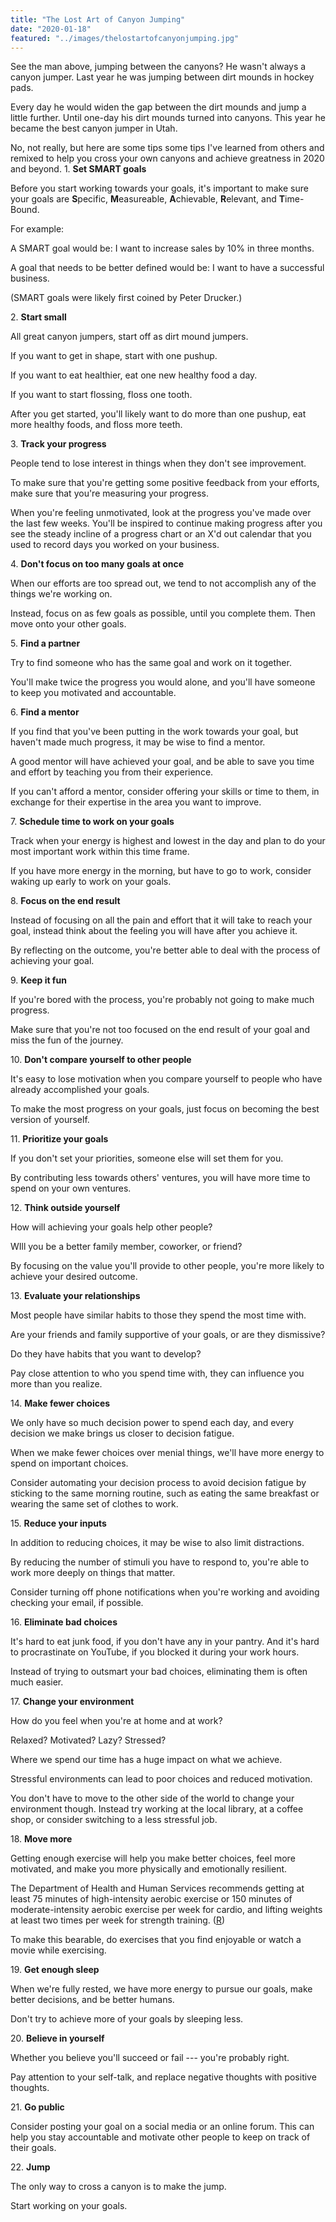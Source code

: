 ```yaml
---
title: "The Lost Art of Canyon Jumping"
date: "2020-01-18"
featured: "../images/thelostartofcanyonjumping.jpg"
---
```


See the man above, jumping between the canyons? He wasn't always a canyon jumper. Last year he was jumping between dirt mounds in hockey pads.

Every day he would widen the gap between the dirt mounds and jump a little further. Until one-day his dirt mounds turned into canyons. This year he became the best canyon jumper in Utah.

No, not really, but here are some tips some tips I've learned from others and remixed to help you cross your own canyons and achieve greatness in 2020 and beyond.
1\. **Set SMART goals**

Before you start working towards your goals, it's important to make sure your goals are **S**pecific, **M**easureable, **A**chievable, **R**elevant, and **T**ime-Bound.

For example:

A SMART goal would be: I want to increase sales by 10% in three months.

A goal that needs to be better defined would be: I want to have a successful business.

(SMART goals were likely first coined by Peter Drucker.)

2\. **Start small**

All great canyon jumpers, start off as dirt mound jumpers.

If you want to get in shape, start with one pushup.

If you want to eat healthier, eat one new healthy food a day.

If you want to start flossing, floss one tooth.

After you get started, you'll likely want to do more than one pushup, eat more healthy foods, and floss more teeth.

3\. **Track your progress**

People tend to lose interest in things when they don't see improvement.

To make sure that you're getting some positive feedback from your efforts, make sure that you're measuring your progress.

When you're feeling unmotivated, look at the progress you've made over the last few weeks. You'll be inspired to continue making progress after you see the steady incline of a progress chart or an X'd out calendar that you used to record days you worked on your business.

4\. **Don't focus on too many goals at once**

When our efforts are too spread out, we tend to not accomplish any of the things we're working on.

Instead, focus on as few goals as possible, until you complete them. Then move onto your other goals.

5\. **Find a partner**

Try to find someone who has the same goal and work on it together.

You'll make twice the progress you would alone, and you'll have someone to keep you motivated and accountable.

6\. **Find a mentor**

If you find that you've been putting in the work towards your goal, but haven't made much progress, it may be wise to find a mentor.

A good mentor will have achieved your goal, and be able to save you time and effort by teaching you from their experience.

If you can't afford a mentor, consider offering your skills or time to them, in exchange for their expertise in the area you want to improve.

7\. **Schedule time to work on your goals**

Track when your energy is highest and lowest in the day and plan to do your most important work within this time frame.

If you have more energy in the morning, but have to go to work, consider waking up early to work on your goals.

8\. **Focus on the end result**

Instead of focusing on all the pain and effort that it will take to reach your goal, instead think about the feeling you will have after you achieve it.

By reflecting on the outcome, you're better able to deal with the process of achieving your goal.

9\. **Keep it fun**

If you're bored with the process, you're probably not going to make much progress.

Make sure that you're not too focused on the end result of your goal and miss the fun of the journey.

10\. **Don't compare yourself to other people**

It's easy to lose motivation when you compare yourself to people who have already accomplished your goals.

To make the most progress on your goals, just focus on becoming the best version of yourself.

11\. **Prioritize your goals**

If you don't set your priorities, someone else will set them for you.

By contributing less towards others' ventures, you will have more time to spend on your own ventures.

12\. **Think outside yourself**

How will achieving your goals help other people?

WIll you be a better family member, coworker, or friend?

By focusing on the value you'll provide to other people, you're more likely to achieve your desired outcome.

13\. **Evaluate your relationships**

Most people have similar habits to those they spend the most time with.

Are your friends and family supportive of your goals, or are they dismissive?

Do they have habits that you want to develop?

Pay close attention to who you spend time with, they can influence you more than you realize.

14\. **Make fewer choices**

We only have so much decision power to spend each day, and every decision we make brings us closer to decision fatigue.

When we make fewer choices over menial things, we'll have more energy to spend on important choices.

Consider automating your decision process to avoid decision fatigue by sticking to the same morning routine, such as eating the same breakfast or wearing the same set of clothes to work.

15\. **Reduce your inputs**

In addition to reducing choices, it may be wise to also limit distractions.

By reducing the number of stimuli you have to respond to, you're able to work more deeply on things that matter.

Consider turning off phone notifications when you're working and avoiding checking your email, if possible.

16\. **Eliminate bad choices**

It's hard to eat junk food, if you don't have any in your pantry. And it's hard to procrastinate on YouTube, if you blocked it during your work hours.

Instead of trying to outsmart your bad choices, eliminating them is often much easier.

17\. **Change your environment**

How do you feel when you're at home and at work?

Relaxed? Motivated? Lazy? Stressed?

Where we spend our time has a huge impact on what we achieve.

Stressful environments can lead to poor choices and reduced motivation.

You don't have to move to the other side of the world to change your environment though. Instead try working at the local library, at a coffee shop, or consider switching to a less stressful job.

18\. **Move more**

Getting enough exercise will help you make better choices, feel more motivated, and make you more physically and emotionally resilient.

The Department of Health and Human Services recommends getting at least 75 minutes of high-intensity aerobic exercise or 150 minutes of moderate-intensity aerobic exercise per week for cardio, and lifting weights at least two times per week for strength training. ([R](https://www.hhs.gov/fitness/be-active/physical-activity-guidelines-for-americans/index.html))

To make this bearable, do exercises that you find enjoyable or watch a movie while exercising.

19\. **Get enough sleep**

When we're fully rested, we have more energy to pursue our goals, make better decisions, and be better humans.

Don't try to achieve more of your goals by sleeping less.

20\. **Believe in yourself**

Whether you believe you'll succeed or fail --- you're probably right.

Pay attention to your self-talk, and replace negative thoughts with positive thoughts.

21\. **Go public**

Consider posting your goal on a social media or an online forum. This can help you stay accountable and motivate other people to keep on track of their goals.

22\. **Jump**

The only way to cross a canyon is to make the jump.

Start working on your goals.
